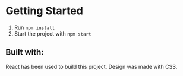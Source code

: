 # Getting Started 

1. Run `npm install`
2. Start the project with `npm start`


## Built with:

React has been used to build this project. 
Design was made with CSS.


